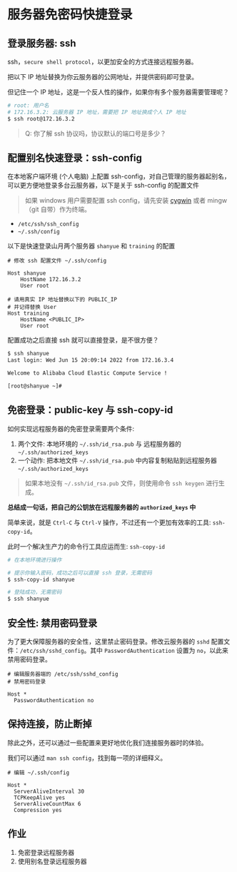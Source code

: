 # 服务器免密码快捷登录

## 登录服务器: ssh

ssh，`secure shell protocol`，以更加安全的方式连接远程服务器。

把以下 IP 地址替换为你云服务器的公网地址，并提供密码即可登录。

但记住一个 IP 地址，这是一个反人性的操作，如果你有多个服务器需要管理呢？

``` bash
# root: 用户名
# 172.16.3.2: 云服务器 IP 地址，需要把 IP 地址换成个人 IP 地址
$ ssh root@172.16.3.2
```

> Q: 你了解 ssh 协议吗，协议默认的端口号是多少？

## 配置别名快速登录：ssh-config

在本地客户端环境 (个人电脑) 上配置 ssh-config，对自己管理的服务器起别名，可以更方便地登录多台云服务器，以下是关于 ssh-config 的配置文件

> 如果 windows 用户需要配置 ssh config，请先安装 [cygwin](http://www.cygwin.com/install.html) 或者 mingw（git 自带）作为终端。

+ `/etc/ssh/ssh_config`
+ `~/.ssh/config`

以下是快速登录山月两个服务器 `shanyue` 和 `training` 的配置

```config
# 修改 ssh 配置文件 ~/.ssh/config

Host shanyue
    HostName 172.16.3.2
    User root

# 请用真实 IP 地址替换以下的 PUBLIC_IP
# 并记得替换 User
Host training
    HostName <PUBLIC_IP>
    User root
```

配置成功之后直接 ssh <hostname> 就可以直接登录，是不很方便？

``` bash
$ ssh shanyue
Last login: Wed Jun 15 20:09:14 2022 from 172.16.3.4

Welcome to Alibaba Cloud Elastic Compute Service !

[root@shanyue ~]# 
```

## 免密登录：public-key 与 ssh-copy-id

如何实现远程服务器的免密登录需要两个条件:

1. 两个文件: 本地环境的 `~/.ssh/id_rsa.pub` 与 远程服务器的 `~/.ssh/authorized_keys`
1. 一个动作: 把本地文件 `~/.ssh/id_rsa.pub` 中内容复制粘贴到远程服务器 `~/.ssh/authorized_keys`

> 如果本地没有 `~/.ssh/id_rsa.pub` 文件，则使用命令 `ssh keygen` 进行生成。

**总结成一句话，把自己的公钥放在远程服务器的 `authorized_keys` 中**

简单来说，就是 `Ctrl-C` 与 `Ctrl-V` 操作，不过还有一个更加有效率的工具: `ssh-copy-id`。

此时一个解决生产力的命令行工具应运而生: `ssh-copy-id`

```bash
# 在本地环境进行操作

# 提示你输入密码，成功之后可以直接 ssh 登录，无需密码
$ ssh-copy-id shanyue

# 登陆成功，无需密码
$ ssh shanyue
```

## 安全性: 禁用密码登录

为了更大保障服务器的安全性，这里禁止密码登录。修改云服务器的 `sshd` 配置文件：`/etc/ssh/sshd_config`。其中 `PasswordAuthentication` 设置为 `no`，以此来禁用密码登录。

```config
# 编辑服务器端的 /etc/ssh/sshd_config
# 禁用密码登录

Host *
  PasswordAuthentication no
```

## 保持连接，防止断掉

除此之外，还可以通过一些配置来更好地优化我们连接服务器时的体验。

我们可以通过 `man ssh config`，找到每一项的详细释义。

``` config
# 编辑 ~/.ssh/config

Host *
  ServerAliveInterval 30
  TCPKeepAlive yes
  ServerAliveCountMax 6
  Compression yes
```

## 作业

1. 免密登录远程服务器
2. 使用别名登录远程服务器
